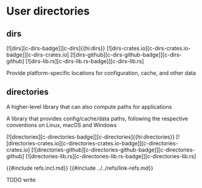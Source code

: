 # User directories

## dirs

[![dirs][c-dirs-badge]][c-dirs]{{hi:dirs}}
[![dirs-crates.io][c-dirs-crates.io-badge]][c-dirs-crates.io]
[![dirs-github][c-dirs-github-badge]][c-dirs-github]
[![dirs-lib.rs][c-dirs-lib.rs-badge]][c-dirs-lib.rs]

Provide platform-specific locations for configuration, cache, and other data

## directories

A higher-level library that can also compute paths for applications

A library that provides config/cache/data paths, following the respective conventions on Linux, macOS and Windows

[![directories][c-directories-badge]][c-directories]{{hi:directories}}
[![directories-crates.io][c-directories-crates.io-badge]][c-directories-crates.io]
[![directories-github][c-directories-github-badge]][c-directories-github]
[![directories-lib.rs][c-directories-lib.rs-badge]][c-directories-lib.rs]

{{#include refs.incl.md}}
{{#include ../../refs/link-refs.md}}

<div class="hidden">
TODO write
</div>
